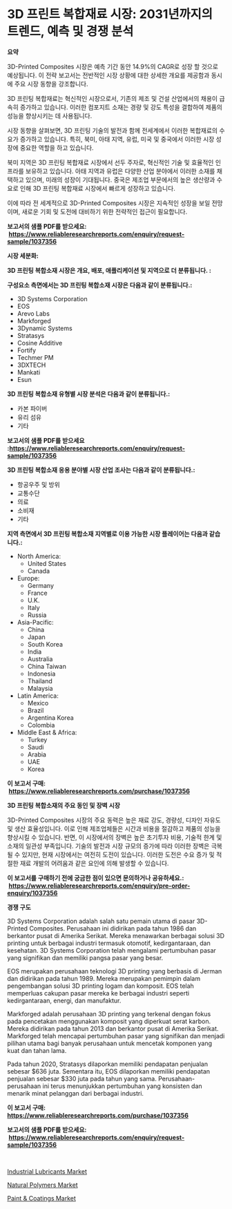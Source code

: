 <p><h1>3D 프린트 복합재료 시장: 2031년까지의 트렌드, 예측 및 경쟁 분석</h1></p><p><strong>요약</strong></p>
<p><p>3D-Printed Composites 시장은 예측 기간 동안 14.9%의 CAGR로 성장 할 것으로 예상됩니다. 이 전략 보고서는 전반적인 시장 상황에 대한 상세한 개요를 제공함과 동시에 주요 시장 동향을 강조합니다.</p><p>3D 프린팅 복합재료는 혁신적인 시장으로서, 기존의 제조 및 건설 산업에서의 채용이 급속히 증가하고 있습니다. 이러한 컴포지트 소재는 경량 및 강도 특성을 결합하여 제품의 성능을 향상시키는 데 사용됩니다.</p><p>시장 동향을 살펴보면, 3D 프린팅 기술의 발전과 함께 전세계에서 이러한 복합재료의 수요가 증가하고 있습니다. 특히, 북미, 아태 지역, 유럽, 미국 및 중국에서 이러한 시장 성장에 중요한 역할을 하고 있습니다.</p><p>북미 지역은 3D 프린팅 복합재료 시장에서 선두 주자로, 혁신적인 기술 및 효율적인 인프라를 보유하고 있습니다. 아태 지역과 유럽은 다양한 산업 분야에서 이러한 소재를 채택하고 있으며, 미래의 성장이 기대됩니다. 중국은 제조업 부문에서의 높은 생산량과 수요로 인해 3D 프린팅 복합재료 시장에서 빠르게 성장하고 있습니다.</p><p>이에 따라 전 세계적으로 3D-Printed Composites 시장은 지속적인 성장을 보일 전망이며, 새로운 기회 및 도전에 대비하기 위한 전략적인 접근이 필요합니다.</p></p>
<p><strong>보고서의 샘플 PDF를 받으세요: &nbsp;<a href="https://www.reliableresearchreports.com/enquiry/request-sample/1037356">https://www.reliableresearchreports.com/enquiry/request-sample/1037356</a></strong></p>
<p><strong>시장 세분화:</strong></p>
<p><strong> 3D 프린팅 복합소재 시장은 개요, 배포, 애플리케이션 및 지역으로 더 분류됩니다. :</strong></p>
<p><strong>구성요소 측면에서는 3D 프린팅 복합소재 시장은 다음과 같이 분류됩니다.:</strong></p>
<p><ul><li>3D Systems Corporation</li><li>EOS</li><li>Arevo Labs</li><li>Markforged</li><li>3Dynamic Systems</li><li>Stratasys</li><li>Cosine Additive</li><li>Fortify</li><li>Techmer PM</li><li>3DXTECH</li><li>Mankati</li><li>Esun</li></ul></p>
<p><strong> 3D 프린팅 복합소재 유형별 시장 분석은 다음과 같이 분류됩니다.:</strong></p>
<p><ul><li>카본 파이버</li><li>유리 섬유</li><li>기타</li></ul></p>
<p><strong>보고서의 샘플 PDF를 받으세요 :<a href="https://www.reliableresearchreports.com/enquiry/request-sample/1037356">https://www.reliableresearchreports.com/enquiry/request-sample/1037356</a></strong></p>
<p><strong> 3D 프린팅 복합소재 응용 분야별 시장 산업 조사는 다음과 같이 분류됩니다.:</strong></p>
<p><ul><li>항공우주 및 방위</li><li>교통수단</li><li>의료</li><li>소비재</li><li>기타</li></ul></p>
<p><strong>지역 측면에서 3D 프린팅 복합소재 지역별로 이용 가능한 시장 플레이어는 다음과 같습니다.:</strong></p>
<p><ul>
    <li>
        North America:
        <ul>
            <li>United States</li>
            <li>Canada</li>
        </ul>
    </li>
    <li>
        Europe:
        <ul>
            <li>Germany</li>
            <li>France</li>
            <li>U.K.</li>
            <li>Italy</li>
            <li>Russia</li>
        </ul>
    </li>
    <li>
        Asia-Pacific:
        <ul>
            <li>China</li>
            <li>Japan</li>
            <li>South Korea</li>
            <li>India</li>
            <li>Australia</li>
            <li>China Taiwan</li>
            <li>Indonesia</li>
            <li>Thailand</li>
            <li>Malaysia</li>
        </ul>
    </li>
    <li>
        Latin America:
        <ul>
            <li>Mexico</li>
            <li>Brazil</li>
            <li>Argentina Korea</li>
            <li>Colombia</li>
        </ul>
    </li>
    <li>
        Middle East & Africa:
        <ul>
            <li>Turkey</li>
            <li>Saudi</li>
            <li>Arabia</li>
            <li>UAE</li>
            <li>Korea</li>
        </ul>
    </li>
    </ul></p>
<p><strong>이 보고서 구매: &nbsp;<a href="https://www.reliableresearchreports.com/purchase/1037356">https://www.reliableresearchreports.com/purchase/1037356</a></strong></p>
<p><strong>3D 프린팅 복합소재의 주요 동인 및 장벽 시장</strong></p>
<p><p>3D-Printed Composites 시장의 주요 동력은 높은 재료 강도, 경량성, 디자인 자유도 및 생산 효율성입니다. 이로 인해 제조업체들은 시간과 비용을 절감하고 제품의 성능을 향상시킬 수 있습니다. 반면, 이 시장에서의 장벽은 높은 초기투자 비용, 기술적 한계 및 소재의 일관성 부족입니다. 기술의 발전과 시장 규모의 증가에 따라 이러한 장벽은 극복될 수 있지만, 현재 시장에서는 여전히 도전이 있습니다. 이러한 도전은 수요 증가 및 적절한 재료 개발의 어려움과 같은 요인에 의해 발생할 수 있습니다.</p></p>
<p><strong>이 보고서를 구매하기 전에 궁금한 점이 있으면 문의하거나 공유하세요.: &nbsp;<a href="https://www.reliableresearchreports.com/enquiry/pre-order-enquiry/1037356">https://www.reliableresearchreports.com/enquiry/pre-order-enquiry/1037356</a></strong></p>
<p><strong>경쟁 구도</strong></p>
<p><p>3D Systems Corporation adalah salah satu pemain utama di pasar 3D-Printed Composites. Perusahaan ini didirikan pada tahun 1986 dan berkantor pusat di Amerika Serikat. Mereka menawarkan berbagai solusi 3D printing untuk berbagai industri termasuk otomotif, kedirgantaraan, dan kesehatan. 3D Systems Corporation telah mengalami pertumbuhan pasar yang signifikan dan memiliki pangsa pasar yang besar.</p><p>EOS merupakan perusahaan teknologi 3D printing yang berbasis di Jerman dan didirikan pada tahun 1989. Mereka merupakan pemimpin dalam pengembangan solusi 3D printing logam dan komposit. EOS telah memperluas cakupan pasar mereka ke berbagai industri seperti kedirgantaraan, energi, dan manufaktur.</p><p>Markforged adalah perusahaan 3D printing yang terkenal dengan fokus pada pencetakan menggunakan komposit yang diperkuat serat karbon. Mereka didirikan pada tahun 2013 dan berkantor pusat di Amerika Serikat. Markforged telah mencapai pertumbuhan pasar yang signifikan dan menjadi pilihan utama bagi banyak perusahaan untuk mencetak komponen yang kuat dan tahan lama.</p><p>Pada tahun 2020, Stratasys dilaporkan memiliki pendapatan penjualan sebesar $636 juta. Sementara itu, EOS dilaporkan memiliki pendapatan penjualan sebesar $330 juta pada tahun yang sama. Perusahaan-perusahaan ini terus menunjukkan pertumbuhan yang konsisten dan menarik minat pelanggan dari berbagai industri.</p></p>
<p><strong>이 보고서 구매: &nbsp; <a href="https://www.reliableresearchreports.com/purchase/1037356">https://www.reliableresearchreports.com/purchase/1037356</a></strong></p>
<p><strong>보고서의 샘플 PDF를 받으세요: &nbsp;<a href="https://www.reliableresearchreports.com/enquiry/request-sample/1037356">https://www.reliableresearchreports.com/enquiry/request-sample/1037356</a></strong><strong></strong></p>
<p>&nbsp;</p>
<p><p><a href="https://github.com/globismark/Market-Research-Report-List-2/blob/main/industrial-lubricants-market.md">Industrial Lubricants Market</a></p><p><a href="https://github.com/timeliteaut/Market-Research-Report-List-1/blob/main/natural-polymers-market.md">Natural Polymers Market</a></p><p><a href="https://github.com/bobicer/Market-Research-Report-List-2/blob/main/paint-coatings-market.md">Paint & Coatings Market</a></p></p>